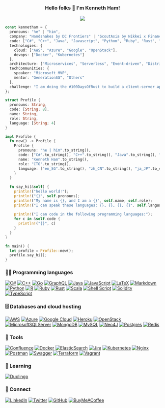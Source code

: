 <h3 align="center">
  Hello folks 👋  I'm Kenneth Ham!
</h3>

<p align="center">
  <img src="https://readme-typing-svg.herokuapp.com?font=fira+code&color=%231F6D90&size=22&center=true&vCenter=true&width=440&height=45&lines=10%2B+years+of+coding+experience;Visionary+Technology+Leader;Always+learning+new+things" />
</p>

```typescript
const kennetham = {
  pronouns: "he" | "him",
  company: "Handshakes by DC Frontiers" | "ScoutAsia by Nikkei x Financial Times" | "treatsure",
  code: ["C#", "C++", "Java", "Javascript", "Python", "Ruby", "Rust", "Scala", "Typescript"],
  technologies: {
    cloud: ["AWS", "Azure", "Google", "OpenStack"],
    devops: ["Docker", "Kubernetes"]
  },
  architecture: ["Microservices", "Serverless", "Event-driven", "Distributed Systems", "Design Patterns"],
  techCommunities: {
    speaker: "Microsoft MVP",
    mentor: "GenerationSG", "Others"
  },
  challenge: "I am doing the #100DaysOfRust to build a client-server application on rust."  
};
```

```rust
struct Profile {
  pronouns: String,
  code: [String; 8],
  name: String,
  role: String,
  language: [String; 4]
}

impl Profile {
  fn new() -> Profile {
    Profile {
      pronouns: "he | him".to_string(),
      code: ["C#".to_string(), "C++".to_string(), "Java".to_string(), "Javascript".to_string(), "Python".to_string(), "Ruby".to_string(), "Rust".to_string(), "Scala".to_string(), "Typescript".to_string()],
      name: "Kenneth Ham".to_string(),
      role: "CTO".to_string(),
      language: ["en_SG".to_string(), "zh_CN".to_string(), "ja_JP".to_string(), "ru_RU".to_string()]
    }
  }
  
  fn say_hi(&self) {
    println!("hello world!");
    println!("{}", self.pronouns);
    println!("My name is {}, and I am a {}", self.name, self.role);
    println!("I can speak these languages: {}, {}, {}, {}", self.language[0], self.language[1], self.language[2], self.language[3]);
    
    println!("I can code in the following programming languages:");
    for c in &self.code {
      println!("{}", c)
    }
  }
}

fn main() {
  let profile = Profile::new();
  profile.say_hi();
}
```

### 👨‍💻 Programming languages
[![C#](https://img.shields.io/badge/c%23-%23239120.svg?style=for-the-badge&logo=c-sharp&logoColor=white)](https://dotnet.microsoft.com/en-us/languages/csharp)
[![C++](https://img.shields.io/badge/c++-%2300599C.svg?style=for-the-badge&logo=c%2B%2B&logoColor=white)](http://clang.org)
[![Go](https://img.shields.io/badge/go-%2300ADD8.svg?style=for-the-badge&logo=go&logoColor=white)](https://go.dev)
[![GraphQL](https://img.shields.io/badge/-GraphQL-E10098?style=for-the-badge&logo=graphql&logoColor=white)](https://graphql.org)
[![Java](https://img.shields.io/badge/java-%23ED8B00.svg?style=for-the-badge&logo=java&logoColor=white)](https://www.java.com)
[![JavaScript](https://img.shields.io/badge/javascript-%23323330.svg?style=for-the-badge&logo=javascript&logoColor=%23F7DF1E)](https://www.javascript.com)
[![LaTeX](https://img.shields.io/badge/latex-%23008080.svg?style=for-the-badge&logo=latex&logoColor=white)](https://www.latex-project.org)
[![Markdown](https://img.shields.io/badge/markdown-%23000000.svg?style=for-the-badge&logo=markdown&logoColor=white)](https://www.markdownguide.org)
[![Python](https://img.shields.io/badge/python-3670A0?style=for-the-badge&logo=python&logoColor=ffdd54)](https://www.python.org)
[![R](https://img.shields.io/badge/r-%23276DC3.svg?style=for-the-badge&logo=r&logoColor=white)](https://www.r-project.org)
[![Ruby](https://img.shields.io/badge/ruby-%23CC342D.svg?style=for-the-badge&logo=ruby&logoColor=white)](https://www.ruby-lang.org/en)
[![Rust](https://img.shields.io/badge/rust-%23000000.svg?style=for-the-badge&logo=rust&logoColor=white)](https://www.rust-lang.org)
[![Scala](https://img.shields.io/badge/scala-%23DC322F.svg?style=for-the-badge&logo=scala&logoColor=white)](https://scala-lang.org)
[![Shell Script](https://img.shields.io/badge/shell_script-%23121011.svg?style=for-the-badge&logo=gnu-bash&logoColor=white)](https://www.gnu.org/software/bash)
[![Solidity](https://img.shields.io/badge/Solidity-%23363636.svg?style=for-the-badge&logo=solidity&logoColor=white)](https://soliditylang.org)
[![TypeScript](https://img.shields.io/badge/typescript-%23007ACC.svg?style=for-the-badge&logo=typescript&logoColor=white)](https://www.typescriptlang.org)

### 🗄️ Databases and cloud hosting
[![AWS](https://img.shields.io/badge/AWS-%23FF9900.svg?style=for-the-badge&logo=amazon-aws&logoColor=white)](https://aws.amazon.com)
[![Azure](https://img.shields.io/badge/azure-%230072C6.svg?style=for-the-badge&logo=azure-devops&logoColor=white)](https://azure.microsoft.com)
[![Google Cloud](https://img.shields.io/badge/GoogleCloud-%234285F4.svg?style=for-the-badge&logo=google-cloud&logoColor=white)](https://cloud.google.com)
[![Heroku](https://img.shields.io/badge/heroku-%23430098.svg?style=for-the-badge&logo=heroku&logoColor=white)](https://www.heroku.com)
[![OpenStack](https://img.shields.io/badge/Openstack-%23f01742.svg?style=for-the-badge&logo=openstack&logoColor=white)](https://www.openstack.org)
[![MicrosoftSQLServer](https://img.shields.io/badge/Microsoft%20SQL%20Server-CC2927?style=for-the-badge&logo=microsoft%20sql%20server&logoColor=white)](https://www.microsoft.com/en-us/sql-server)
[![MongoDB](https://img.shields.io/badge/MongoDB-%234ea94b.svg?style=for-the-badge&logo=mongodb&logoColor=white)](https://www.mongodb.com)
[![MySQL](https://img.shields.io/badge/mysql-%2300f.svg?style=for-the-badge&logo=mysql&logoColor=white)](https://www.mysql.com)
[![Neo4J](https://img.shields.io/badge/Neo4j-008CC1?style=for-the-badge&logo=neo4j&logoColor=white)](https://neo4j.com)
[![Postgres](https://img.shields.io/badge/postgres-%23316192.svg?style=for-the-badge&logo=postgresql&logoColor=white)](https://www.postgresql.org)
[![Redis](https://img.shields.io/badge/redis-%23DD0031.svg?style=for-the-badge&logo=redis&logoColor=white)](https://redis.io)

### :gem: Tools
[![Confluence](https://img.shields.io/badge/confluence-%23172BF4.svg?style=for-the-badge&logo=confluence&logoColor=white)](https://www.atlassian.com/software/confluence)
[![Docker](https://img.shields.io/badge/docker-%230db7ed.svg?style=for-the-badge&logo=docker&logoColor=white)](https://www.docker.com)
[![ElasticSearch](https://img.shields.io/badge/-ElasticSearch-005571?style=for-the-badge&logo=elasticsearch)](https://www.elastic.co/elasticsearch)
[![Jira](https://img.shields.io/badge/jira-%230A0FFF.svg?style=for-the-badge&logo=jira&logoColor=white)](https://www.atlassian.com/software/jira)
[![Kubernetes](https://img.shields.io/badge/kubernetes-%23326ce5.svg?style=for-the-badge&logo=kubernetes&logoColor=white)](https://kubernetes.io)
[![Nginx](https://img.shields.io/badge/nginx-%23009639.svg?style=for-the-badge&logo=nginx&logoColor=white)](https://www.nginx.com)
[![Postman](https://img.shields.io/badge/Postman-FF6C37?style=for-the-badge&logo=postman&logoColor=white)](https://www.postman.com)
[![Swagger](https://img.shields.io/badge/-Swagger-%23Clojure?style=for-the-badge&logo=swagger&logoColor=white)](https://swagger.io)
[![Terraform](https://img.shields.io/badge/terraform-%235835CC.svg?style=for-the-badge&logo=terraform&logoColor=white)](https://www.terraform.io)
[![Vagrant](https://img.shields.io/badge/vagrant-%231563FF.svg?style=for-the-badge&logo=vagrant&logoColor=white)](https://www.vagrantup.com/)

### :school: Learning
[![Duolingo](https://img.shields.io/badge/Duolingo-%234DC730.svg?style=for-the-badge&logo=Duolingo&logoColor=white)](https://www.duolingo.com/profile/kennetham)

### :beginner: Connect
[![LinkedIn](https://img.shields.io/badge/linkedin-%230077B5.svg?style=for-the-badge&logo=linkedin&logoColor=white)](https://www.linkedin.com/in/kennetham)
[![Twitter](https://img.shields.io/badge/@kennethham-%231DA1F2.svg?style=for-the-badge&logo=Twitter&logoColor=white)](https://twitter.com/kennethham)
[![GitHub](https://img.shields.io/badge/github-%23121011.svg?style=for-the-badge&logo=github&logoColor=white)](https://github.com/kennetham)
[![BuyMeACoffee](https://img.shields.io/badge/Buy%20Me%20a%20Coffee-ffdd00?style=for-the-badge&logo=buy-me-a-coffee&logoColor=black)](https://www.buymeacoffee.com/kennetham)

<!--
**kennetham/kennetham** is a ✨ _special_ ✨ repository because its `README.md` (this file) appears on your GitHub profile.

Here are some ideas to get you started:

- 🔭 I’m currently working on ...
- 🌱 I’m currently learning ...
- 👯 I’m looking to collaborate on ...
- 🤔 I’m looking for help with ...
- 💬 Ask me about ...
- 📫 How to reach me: ...
- 😄 Pronouns: ...
- ⚡ Fun fact: ...
-->
